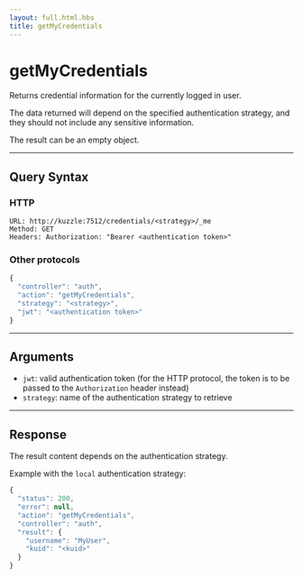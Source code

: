```yaml
---
layout: full.html.hbs
title: getMyCredentials
---
```


# getMyCredentials

Returns credential information for the currently logged in user.

The data returned will depend on the specified authentication strategy, and they should not include any sensitive information.

The result can be an empty object.

---

## Query Syntax

### HTTP

```http
URL: http://kuzzle:7512/credentials/<strategy>/_me
Method: GET  
Headers: Authorization: "Bearer <authentication token>"
```

### Other protocols

```js
{
  "controller": "auth",
  "action": "getMyCredentials",
  "strategy": "<strategy>",
  "jwt": "<authentication token>"
}
```

---

## Arguments

* `jwt`: valid authentication token (for the HTTP protocol, the token is to be passed to the `Authorization` header instead)
* `strategy`: name of the authentication strategy to retrieve

---

## Response

The result content depends on the authentication strategy. 

Example with the `local` authentication strategy:

```javascript
{
  "status": 200,
  "error": null,
  "action": "getMyCredentials",
  "controller": "auth",
  "result": {
    "username": "MyUser",
    "kuid": "<kuid>"
  }
}
```
